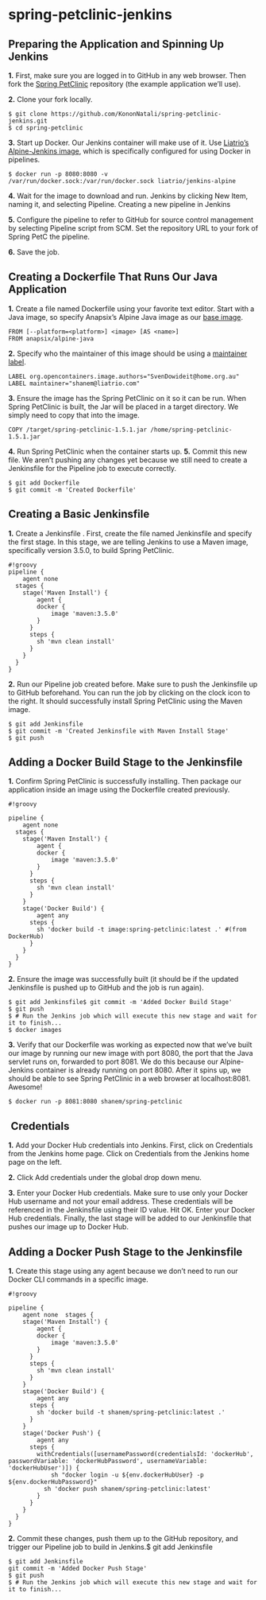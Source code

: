 # spring-petclinic-jenkins

## Preparing the Application and Spinning Up Jenkins

**1.** First, make sure you are logged in to GitHub in any web browser. Then fork the [Spring PetClinic](https://github.com/spring-projects/spring-petclinic) repository (the example application we’ll use).

**2.** Clone your fork locally.

```
$ git clone https://github.com/KononNatali/spring-petclinic-jenkins.git
$ cd spring-petclinic
```
**3.** Start up Docker. Our Jenkins container will make use of it. Use [Liatrio’s Alpine-Jenkins image](https://github.com/liatrio/alpine-jenkins), which is specifically configured for using Docker in pipelines. 

````
$ docker run -p 8080:8080 -v 
/var/run/docker.sock:/var/run/docker.sock liatrio/jenkins-alpine
````

**4.** Wait for the image to download and run. 
Jenkins by clicking New Item, naming it, and selecting Pipeline. Creating a new pipeline in Jenkins

**5.** Configure the pipeline to refer to GitHub for source control management by selecting Pipeline script from SCM. Set the repository URL to your fork of Spring PetC the pipeline.

**6.** Save the job.

## Creating a Dockerfile That Runs Our Java Application

**1.**  Create a file named Dockerfile using your favorite text editor. Start with a Java image, so specify Anapsix’s Alpine Java image as our [base image](https://docs.docker.com/engine/reference/builder/#from).

````
FROM [--platform=<platform>] <image> [AS <name>]
FROM anapsix/alpine-java
````
**2.** Specify who the maintainer of this image should be using a [maintainer label](https://docs.docker.com/engine/reference/builder/#maintainer-deprecated).

````
LABEL org.opencontainers.image.authors="SvenDowideit@home.org.au"
LABEL maintainer="shanem@liatrio.com"
````
**3.** Ensure the image has the Spring PetClinic on it so it can be run. When Spring PetClinic is built, the Jar will be placed in a target directory. We simply need to copy that into the image.
````
COPY /target/spring-petclinic-1.5.1.jar /home/spring-petclinic-1.5.1.jar
````
**4.** Run Spring PetClinic when the container starts up.
**5.** Commit this new file. We aren’t pushing any changes yet because we still need to create a Jenkinsfile for the Pipeline job to execute correctly.

````
$ git add Dockerfile 
$ git commit -m 'Created Dockerfile'
````

## Creating a Basic Jenkinsfile

**1.** Create a Jenkinsfile . First, create the file named Jenkinsfile and specify the first stage. In this stage, we are telling Jenkins to use a Maven image, specifically version 3.5.0, to build Spring PetClinic.

````
#!groovy
pipeline {
	agent none
  stages {
  	stage('Maven Install') {
    	agent {
      	docker {
        	image 'maven:3.5.0'
        }
      }
      steps {
      	sh 'mvn clean install'
      }
    }
  }
}
````

**2.** Run our Pipeline job created before. Make sure to push the Jenkinsfile up to GitHub beforehand. You can run the job by clicking on the clock icon to the right. It should successfully install Spring PetClinic using the Maven image.
````
$ git add Jenkinsfile 
$ git commit -m 'Created Jenkinsfile with Maven Install Stage'
$ git push
````

## Adding a Docker Build Stage to the Jenkinsfile

**1.** Confirm Spring PetClinic is successfully installing. Then package our application inside an image using the Dockerfile created previously. 

````
#!groovy

pipeline {
	agent none
  stages {
  	stage('Maven Install') {
    	agent {
      	docker {
        	image 'maven:3.5.0'
        }
      }
      steps {
      	sh 'mvn clean install'
      }
    }
    stage('Docker Build') {
    	agent any
      steps {
      	sh 'docker build -t image:spring-petclinic:latest .' #(from DockerHub)
      }
    }
  }
}
````

**2.** Ensure the image was successfully built (it should be if the updated Jenkinsfile is pushed up to GitHub and the job is run again).

````
$ git add Jenkinsfile$ git commit -m 'Added Docker Build Stage'
$ git push
$ # Run the Jenkins job which will execute this new stage and wait for it to finish...
$ docker images
````

**3.** Verify that our Dockerfile was working as expected now that we’ve built our image by running our new image with port 8080, the port that the Java servlet runs on, forwarded to port 8081. We do this because our Alpine-Jenkins container is already running on port 8080. After it spins up, we should be able to see Spring PetClinic in a web browser at localhost:8081. Awesome!

````
$ docker run -p 8081:8080 shanem/spring-petclinic
````

##  Credentials 

**1.** Add your Docker Hub credentials into Jenkins. First, click on Credentials from the Jenkins home page. Click on Credentials from the Jenkins home page on the left.

**2.** Click Add credentials under the global drop down menu.

**3.** Enter your Docker Hub credentials. Make sure to use only your Docker Hub username and not your email address. These credentials will be referenced in the Jenkinsfile using their ID value. Hit OK.
Enter your Docker Hub credentials.
Finally, the last stage will be added to our Jenkinsfile that pushes our image up to Docker Hub.

## Adding a Docker Push Stage to the Jenkinsfile
**1.** Create this stage using any agent because we don’t need to run our Docker CLI commands in a specific image. 

````
#!groovy

pipeline {
	agent none  stages {
  	stage('Maven Install') {
    	agent {
      	docker {
        	image 'maven:3.5.0'
        }
      }
      steps {
      	sh 'mvn clean install'
      }
    }
    stage('Docker Build') {
    	agent any
      steps {
      	sh 'docker build -t shanem/spring-petclinic:latest .'
      }
    }
    stage('Docker Push') {
    	agent any
      steps {
      	withCredentials([usernamePassword(credentialsId: 'dockerHub', passwordVariable: 'dockerHubPassword', usernameVariable: 'dockerHubUser')]) {
        	sh "docker login -u ${env.dockerHubUser} -p ${env.dockerHubPassword}"
          sh 'docker push shanem/spring-petclinic:latest'
        }
      }
    }
  }
}
````

**2.** Commit these changes, push them up to the GitHub repository, and trigger our Pipeline job to build in Jenkins.$ git add Jenkinsfile

````
$ git add Jenkinsfile
git commit -m 'Added Docker Push Stage'
$ git push
$ # Run the Jenkins job which will execute this new stage and wait for it to finish...
````
